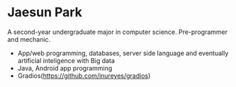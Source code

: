 Jaesun Park
======

A second-year undergraduate major in computer science. Pre-programmer and mechanic.

 * App/web programming, databases, server side language and eventually artificial inteligence with Big data  
 * Java, Android app programming
 * Gradios(https://github.com/inureyes/gradios)
